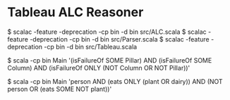 Tableau ALC Reasoner
==

$ scalac -feature -deprecation -cp bin -d bin src/ALC.scala
$ scalac -feature -deprecation -cp bin -d bin src/Parser.scala
$ scalac -feature -deprecation -cp bin -d bin src/Tableau.scala

$ scala -cp bin Main '(isFailureOf SOME Pillar) AND 
(isFailureOf SOME Column) AND 
(isFailureOf ONLY (NOT Column OR NOT Pillar))'

$ scala -cp bin Main 'person AND
(eats ONLY (plant OR dairy)) AND
(NOT person OR (eats SOME NOT plant))'



